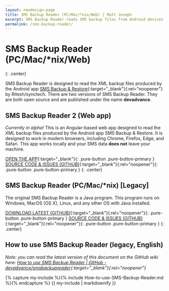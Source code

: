 ```yaml
---
layout: newdesign-page
title: SMS Backup Reader (PC/Mac/*nix/Web) | Matt Joseph
excerpt: SMS Backup Reader reads SMS backup files from Android devices
permalink: /sms-backup-reader/
---
```

<div class="center"><amp-img src="/images/smsBackupReader_v0.7.png" width="128" height="128" alt="SMS Backup Reader Icon"></amp-img></div>

# SMS Backup Reader (PC/Mac/*nix/Web)
{: .center}

SMS Backup Reader is designed to read the XML backup files produced by the Android app [SMS Backup & Restore](https://play.google.com/store/apps/details?id=com.riteshsahu.SMSBackupRestore){:target="_blank"}{:rel="noopener"} by Ritesh/synctech. There are two versions of SMS Backup Reader. They are both open source and are published under the name **devadvance**.

## SMS Backup Reader 2 (Web app)

*Currently in alpha!* This is an Angular-based web app designed to read the XML backup files produced by the Android app SMS Backup & Restore. It is designed to work in modern browsers, including Chrome, Firefox, Edge, and Safari. This app works locally and your SMS data **does not** leave your machine.

[OPEN THE APP](/sms-backup-reader-2/){:target="_blank"}{: .pure-button .pure-button-primary }
[SOURCE CODE & ISSUES (GITHUB)](https://github.com/devadvance/sms-backup-reader-2){:target="_blank"}{:rel="noopener"}{: .pure-button .pure-button-primary }
{: .center}


## SMS Backup Reader (PC/Mac/*nix) [Legacy]

The original SMS Backup Reader is a Java program. This program runs on Windows, MacOS (OS X), Linux, and any other OS with Java installed.

[DOWNLOAD LATEST (GITHUB)](https://github.com/devadvance/smsbackupreader/releases/latest){:target="_blank"}{:rel="noopener"}{: .pure-button .pure-button-primary }
[SOURCE CODE & ISSUES (GITHUB)](https://github.com/devadvance/smsbackupreader){:target="_blank"}{:rel="noopener"}{: .pure-button .pure-button-primary }
{: .center}

## How to use SMS Backup Reader (legacy, English)

*Note: you can read the latest version of this document on the GitHub wiki here:
[How to use SMS Backup Reader | GitHub - devadvance/smsbackupreader](https://github.com/devadvance/smsbackupreader/wiki/How-to-use-SMS-Backup-Reader){:target="_blank"}{:rel="noopener"}*

{% capture my-include %}{% include How-to-use-SMS-Backup-Reader.md %}{% endcapture %}
{{ my-include | markdownify }}